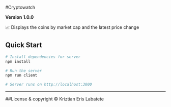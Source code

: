#Cryptowatch

**Version 1.0.0**

📈 Displays the coins by market cap and the latest price change

## Quick Start

```bash
# Install dependencies for server
npm install

# Run the server
npm run client

# Server runs on http://localhost:3000
```

---

##License & copyright
© Kriztian Eris Labatete